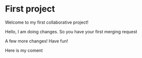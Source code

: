 # First project

Welcome to my first collaborative project!

Hello,
I am doing changes.
So you have your first merging request

A few more changes!
Have fun!


Here is my coment
